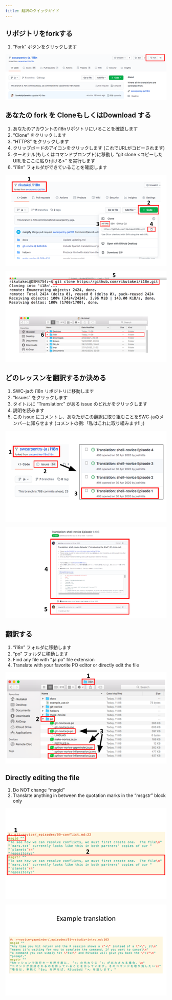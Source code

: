 ```yaml
---
title: 翻訳のクイックガイド
---
```


## リポジトリをforkする

1. “Fork” ボタンをクリックします

![](fork_button.png)

## あなたの fork を CloneもしくはDownload する

1. あなたのアカウントのi18nリポジトリにいることを確認します
1. “Clone” をクリックします
1. “HTTPS” をクリックします
1. クリップボードのアイコンをクリックします (これでURLがコピーされます)
1. ターミナル(もしくはコマンドプロンプト)に移動し “git clone <コピーしたURLをここに貼り付ける>” を実行します
1. “i18n” フォルダができていることを確認します

![](clone1234.png)

![](clone56.png)

## どのレッスンを翻訳するか決める

1. SWC-jaの i18n リポジトリに移動します
1. “Issues” をクリックします
1. タイトルに “Translation:” がある issue のどれかをクリックします
1. 説明を読みます
1. この issue にコメントし、あなたがこの翻訳に取り組むことをSWC-jaのメンバーに知らせます (コメントの例:「私はこれに取り組みます!!」)

![](which_lesson123.png)

![](which_lesson45.png)

## 翻訳する

1. “i18n” フォルダに移動します
1. “po” フォルダに移動します
1. Find any file with “.ja.po” file extension
1. Translate with your favorite PO editor or directly edit the file

![](translate123.png)

## Directly editing the file

1. Do NOT change “msgid”
1. Translate anything in between the quotation marks in the “msgstr” block only

![](directly_editing12.png)

![](example_translation.png)
